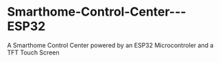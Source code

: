 # Smarthome-Control-Center---ESP32
A Smarthome Control Center powered by an ESP32 Microcontroler and a TFT Touch Screen

